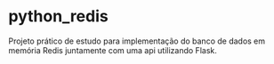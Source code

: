 # python_redis
Projeto prático de estudo para implementação do banco de dados em memória Redis juntamente com uma api utilizando Flask.
